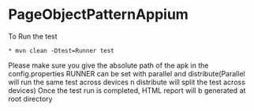 # PageObjectPatternAppium

To Run the test

    * mvn clean -Dtest=Runner test
    

Please make sure you give the absolute path of the apk in the config.properties
RUNNER can be set with parallel and distribute(Parallel will run the same test across devices n distribute will split the test across devices)
Once the test run is completed, HTML report will b generated at root directory
